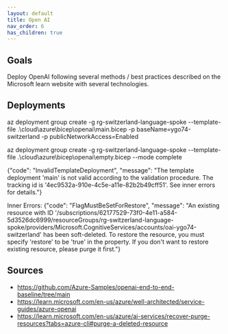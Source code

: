 ```yaml
---
layout: default
title: Open AI
nav_order: 6
has_children: true
---
```


## Goals

Deploy OpenAI following several methods / best practices described on the Microsoft learn website with several technologies.

## Deployments

az deployment group create -g rg-switzerland-language-spoke  --template-file .\cloud\azure\bicep\openai\main.bicep -p baseName=ygo74-switzerland -p publicNetworkAccess=Enabled

az deployment group create -g rg-switzerland-language-spoke  --template-file .\cloud\azure\bicep\openai\empty.bicep  --mode complete

{"code": "InvalidTemplateDeployment", "message": "The template deployment 'main' is not valid according to the validation procedure. The tracking id is '4ec9532a-910e-4c5e-a11e-82b2b49cff51'. See inner errors for details."}

Inner Errors:
{"code": "FlagMustBeSetForRestore", "message": "An existing resource with ID '/subscriptions/62177529-73f0-4e11-a584-5d3526dc6999/resourceGroups/rg-switzerland-language-spoke/providers/Microsoft.CognitiveServices/accounts/oai-ygo74-switzerland' has been soft-deleted. To restore the resource, you must specify 'restore' to be 'true' in the property. If you don't want to restore existing resource, please purge it first."}


## Sources

- <https://github.com/Azure-Samples/openai-end-to-end-baseline/tree/main>
- <https://learn.microsoft.com/en-us/azure/well-architected/service-guides/azure-openai>
- <https://learn.microsoft.com/en-us/azure/ai-services/recover-purge-resources?tabs=azure-cli#purge-a-deleted-resource>

